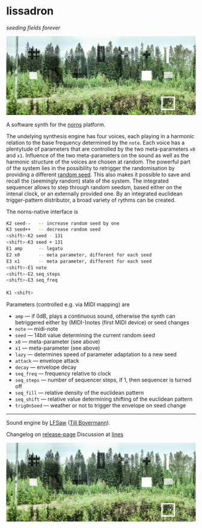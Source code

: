 # lissadron

*seeding fields forever*

![](media/lissadron-cover2.jpg)

A software synth for the [norns](https://monome.org/docs/norns/) platform. 


The undelying synthesis engine has four voices, each playing in a harmonic relation to the base frequency determined by the `note`.
Each voice has a plentytude of parameters that are controlled by the two meta-parameters `x0` and `x1`. Influence of the two meta-parameters on the sound as well as the harmonic structure of the voices are chosen at random. The powerful part of the system lies in the possibility to retrigger the randomisation by providing a different [random seed](https://en.wikipedia.org/wiki/Random_seed). This also makes it possible to save and recall the (seemingly random) state of the system.
The integrated sequencer allows to step through random seedsm, based either on the intenal clock, or an externally provided one. By an integrated euclidean trigger-pattern distributor, a broad variety of rythms can be created.

The norns-native interface is

```sh
K2 seed--   -- increase random seed by one
K3 seed++   -- decrease random seed
<shift>-K2 seed - 131
<shift>-K3 seed + 131
E1 amp      -- legato
E2 x0       -- meta parameter, different for each seed
E3 x1       -- meta parameter, different for each seed
<shift>-E1 note 
<shift>-E2 seq_steps
<shift>-E3 seq_freq

K1 <shift>
```

Parameters (controlled e.g. via MIDI mapping) are 

+ `amp` — if 0dB, plays a continuous sound, otherwise the synth can betriggered either by (MIDI-)notes (first MIDI device) or seed changes
+ `note` — midi-note
+ `seed` — 14bit value determining the current random seed
+ `x0` — meta-parameter (see above)
+ `x1` — meta-parameter (see above)
+ `lazy` — determines speed of parameter adaptation to a new seed 
+ `attack` — envelope attack
+ `decay` — envelope decay
+ `seq_freq` — frequency relative to clock
+ `seq_steps` — number of sequencer steps, if 1, then sequencer is turned off
+ `seq_fill` — relative density of the euclidean pattern
+ `seq_shift` — relative value determining shifting of the euclidean pattern
+ `trigOnSeed` — weather or not to trigger the envelope on seed change


-----

Sound engine by [LFSaw](http://lfsaw.de) ([Till Bovermann](http://tai-studio.org)). 

Changelog on [release-page](https://github.com/tai-studio/lissadron/releases)
Discussion at [lines](https://llllllll.co/t/lissadron/)

![](media/lissadron-cover2.jpg)
